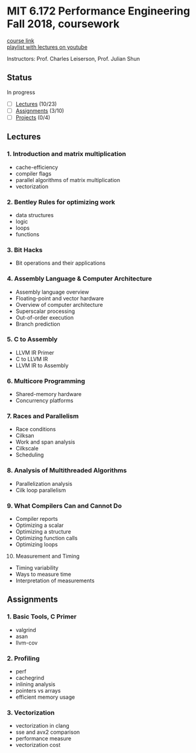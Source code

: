 # MIT 6.172 Performance Engineering Fall 2018, coursework

[course link](https://ocw.mit.edu/courses/6-172-performance-engineering-of-software-systems-fall-2018/)\
[playlist with lectures on youtube](https://www.youtube.com/playlist?list=PLUl4u3cNGP63VIBQVWguXxZZi0566y7Wf)

Instructors: Prof. Charles Leiserson, Prof. Julian Shun

## Status

In progress

- [ ] [Lectures](#lectures) (10/23)
- [ ] [Assignments](#assignments) (3/10)
- [ ] [Projects](#projects) (0/4)

## Lectures

### 1. Introduction and matrix multiplication

* cache-efficiency
* compiler flags
* parallel algorithms of matrix multiplication
* vectorization

### 2. Bentley Rules for optimizing work

* data structures
* logic
* loops
* functions

### 3. Bit Hacks

* Bit operations and their applications

### 4. Assembly Language & Computer Architecture

* Assembly language overview
* Floating-point and vector hardware
* Overview of computer architecture
* Superscalar processing
* Out-of-order execution
* Branch prediction

### 5. C to Assembly

* LLVM IR Primer
* C to LLVM IR
* LLVM IR to Assembly

### 6. Multicore Programming

* Shared-memory hardware
* Concurrency platforms

### 7. Races and Parallelism

* Race conditions
* Cilksan
* Work and span analysis
* Cilkscale
* Scheduling

### 8. Analysis of Multithreaded Algorithms

* Parallelization analysis
* Cilk loop parallelism

### 9. What Compilers Can and Cannot Do

* Compiler reports
* Optimizing a scalar
* Optimizing a structure
* Optimizing function calls
* Optimizing loops

10. Measurement and Timing

* Timing variability
* Ways to measure time
* Interpretation of measurements

## Assignments

### 1. Basic Tools, C Primer

* valgrind
* asan
* llvm-cov

### 2. Profiling

* perf
* cachegrind
* inlining analysis
* pointers vs arrays
* efficient memory usage

### 3. Vectorization

* vectorization in clang
* sse and avx2 comparison
* performance measure
* vectorization cost
